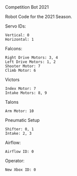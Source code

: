 Competition Bot 2021

Robot Code for the 2021 Season.

Servo IDs:

    Vertical: 0
    Horizontal: 1
    


Falcons:

    Right Drive Motors: 3, 4
    Left Drive Motors: 1, 2
    Shooter Motor: 7
    Climb Motor: 6

Victors

    Index Motor: 7
    Intake Motors: 8, 9

Talons

    Arm Motor: 10

Pneumatic Setup

    Shifter: 0, 1
    Intake: 2, 3


Airflow: 

    Airflow ID: 0

Operator: 

    New Xbox ID: 0